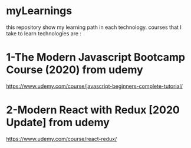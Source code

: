 # myLearnings 
this repository show my learning path in each technology.
courses that I take to learn technologies are :
# 1-The Modern Javascript Bootcamp Course (2020) from udemy
https://www.udemy.com/course/javascript-beginners-complete-tutorial/
# 2-Modern React with Redux [2020 Update] from udemy
https://www.udemy.com/course/react-redux/
